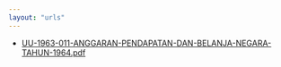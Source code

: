 ```yaml
---
layout: "urls"
---
```

* [UU-1963-011-ANGGARAN-PENDAPATAN-DAN-BELANJA-NEGARA-TAHUN-1964.pdf](UU-1963-011-ANGGARAN-PENDAPATAN-DAN-BELANJA-NEGARA-TAHUN-1964.pdf)
